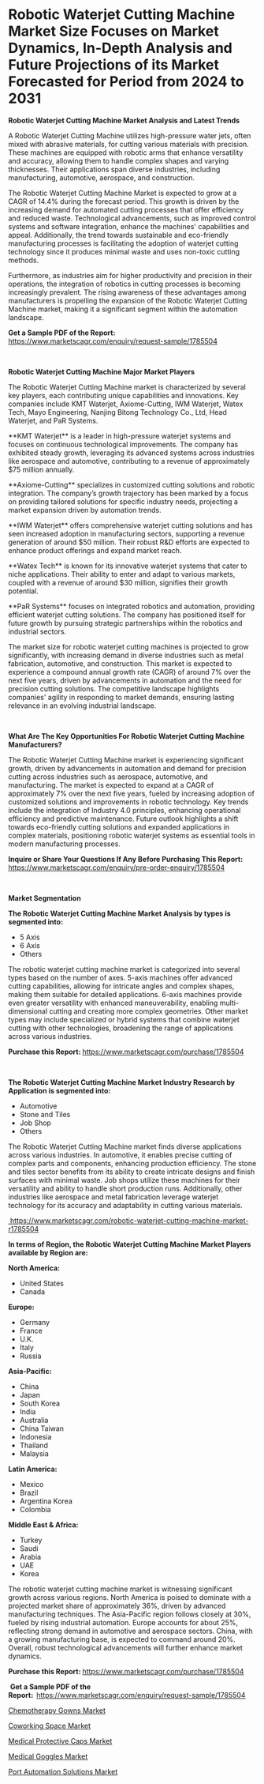 <p><h1>Robotic Waterjet Cutting Machine Market Size Focuses on Market Dynamics, In-Depth Analysis and Future Projections of its Market Forecasted for Period from 2024 to 2031</h1></p><p><strong>Robotic Waterjet Cutting Machine Market Analysis and Latest Trends</strong></p>
<p><p>A Robotic Waterjet Cutting Machine utilizes high-pressure water jets, often mixed with abrasive materials, for cutting various materials with precision. These machines are equipped with robotic arms that enhance versatility and accuracy, allowing them to handle complex shapes and varying thicknesses. Their applications span diverse industries, including manufacturing, automotive, aerospace, and construction.</p><p>The Robotic Waterjet Cutting Machine Market is expected to grow at a CAGR of 14.4% during the forecast period. This growth is driven by the increasing demand for automated cutting processes that offer efficiency and reduced waste. Technological advancements, such as improved control systems and software integration, enhance the machines' capabilities and appeal. Additionally, the trend towards sustainable and eco-friendly manufacturing processes is facilitating the adoption of waterjet cutting technology since it produces minimal waste and uses non-toxic cutting methods. </p><p>Furthermore, as industries aim for higher productivity and precision in their operations, the integration of robotics in cutting processes is becoming increasingly prevalent. The rising awareness of these advantages among manufacturers is propelling the expansion of the Robotic Waterjet Cutting Machine market, making it a significant segment within the automation landscape.</p></p>
<p><strong>Get a Sample PDF of the Report:&nbsp;</strong> <a href="https://www.marketscagr.com/enquiry/request-sample/1785504?utm_campaign=1789&utm_medium=2&utm_source=Github&utm_content=ia&utm_term=18122024&utm_id=robotic-waterjet-cutting-machine">https://www.marketscagr.com/enquiry/request-sample/1785504</a></p>
<p>&nbsp;</p>
<p><strong>Robotic Waterjet Cutting Machine Major Market Players</strong></p>
<p><p>The Robotic Waterjet Cutting Machine market is characterized by several key players, each contributing unique capabilities and innovations. Key companies include KMT Waterjet, Axiome-Cutting, IWM Waterjet, Watex Tech, Mayo Engineering, Nanjing Bitong Technology Co., Ltd, Head Waterjet, and PaR Systems.</p><p>**KMT Waterjet** is a leader in high-pressure waterjet systems and focuses on continuous technological improvements. The company has exhibited steady growth, leveraging its advanced systems across industries like aerospace and automotive, contributing to a revenue of approximately $75 million annually.</p><p>**Axiome-Cutting** specializes in customized cutting solutions and robotic integration. The company’s growth trajectory has been marked by a focus on providing tailored solutions for specific industry needs, projecting a market expansion driven by automation trends.</p><p>**IWM Waterjet** offers comprehensive waterjet cutting solutions and has seen increased adoption in manufacturing sectors, supporting a revenue generation of around $50 million. Their robust R&D efforts are expected to enhance product offerings and expand market reach.</p><p>**Watex Tech** is known for its innovative waterjet systems that cater to niche applications. Their ability to enter and adapt to various markets, coupled with a revenue of around $30 million, signifies their growth potential.</p><p>**PaR Systems** focuses on integrated robotics and automation, providing efficient waterjet cutting solutions. The company has positioned itself for future growth by pursuing strategic partnerships within the robotics and industrial sectors.</p><p>The market size for robotic waterjet cutting machines is projected to grow significantly, with increasing demand in diverse industries such as metal fabrication, automotive, and construction. This market is expected to experience a compound annual growth rate (CAGR) of around 7% over the next five years, driven by advancements in automation and the need for precision cutting solutions. The competitive landscape highlights companies' agility in responding to market demands, ensuring lasting relevance in an evolving industrial landscape.</p></p>
<p>&nbsp;</p>
<p><strong>What Are The Key Opportunities For Robotic Waterjet Cutting Machine Manufacturers?</strong></p>
<p><p>The Robotic Waterjet Cutting Machine market is experiencing significant growth, driven by advancements in automation and demand for precision cutting across industries such as aerospace, automotive, and manufacturing. The market is expected to expand at a CAGR of approximately 7% over the next five years, fueled by increasing adoption of customized solutions and improvements in robotic technology. Key trends include the integration of Industry 4.0 principles, enhancing operational efficiency and predictive maintenance. Future outlook highlights a shift towards eco-friendly cutting solutions and expanded applications in complex materials, positioning robotic waterjet systems as essential tools in modern manufacturing processes.</p></p>
<p><strong>Inquire or Share Your Questions If Any Before Purchasing This Report:</strong> <a href="https://www.marketscagr.com/enquiry/pre-order-enquiry/1785504?utm_campaign=1789&utm_medium=2&utm_source=Github&utm_content=ia&utm_term=18122024&utm_id=robotic-waterjet-cutting-machine">https://www.marketscagr.com/enquiry/pre-order-enquiry/1785504</a></p>
<p>&nbsp;</p>
<p><strong>Market Segmentation</strong></p>
<p><strong>The Robotic Waterjet Cutting Machine Market Analysis by types is segmented into:</strong></p>
<p><ul><li>5 Axis</li><li>6 Axis</li><li>Others</li></ul></p>
<p><p>The robotic waterjet cutting machine market is categorized into several types based on the number of axes. 5-axis machines offer advanced cutting capabilities, allowing for intricate angles and complex shapes, making them suitable for detailed applications. 6-axis machines provide even greater versatility with enhanced maneuverability, enabling multi-dimensional cutting and creating more complex geometries. Other market types may include specialized or hybrid systems that combine waterjet cutting with other technologies, broadening the range of applications across various industries.</p></p>
<p><strong>Purchase this Report:&nbsp;</strong><a href="https://www.marketscagr.com/purchase/1785504?utm_campaign=1789&utm_medium=2&utm_source=Github&utm_content=ia&utm_term=18122024&utm_id=robotic-waterjet-cutting-machine">https://www.marketscagr.com/purchase/1785504</a></p>
<p>&nbsp;</p>
<p><strong>The Robotic Waterjet Cutting Machine Market Industry Research by Application is segmented into:</strong></p>
<p><ul><li>Automotive</li><li>Stone and Tiles</li><li>Job Shop</li><li>Others</li></ul></p>
<p><p>The Robotic Waterjet Cutting Machine market finds diverse applications across various industries. In automotive, it enables precise cutting of complex parts and components, enhancing production efficiency. The stone and tiles sector benefits from its ability to create intricate designs and finish surfaces with minimal waste. Job shops utilize these machines for their versatility and ability to handle short production runs. Additionally, other industries like aerospace and metal fabrication leverage waterjet technology for its accuracy and adaptability in cutting various materials.</p></p>
<p><a href="https://www.marketscagr.com/robotic-waterjet-cutting-machine-market-r1785504?utm_campaign=1789&utm_medium=2&utm_source=Github&utm_content=ia&utm_term=18122024&utm_id=robotic-waterjet-cutting-machine">&nbsp;https://www.marketscagr.com/robotic-waterjet-cutting-machine-market-r1785504</a></p>
<p><strong>In terms of Region, the Robotic Waterjet Cutting Machine Market Players available by Region are:</strong></p>
<p>
    <p> <strong> North America: </strong>
        <ul>
            <li>United States</li>
            <li>Canada</li>
        </ul>
        </p> 
    <p> <strong> Europe: </strong>
        <ul>
            <li>Germany</li>
            <li>France</li>
            <li>U.K.</li>
            <li>Italy</li>
            <li>Russia</li>
        </ul>
        </p> 
    <p> <strong> Asia-Pacific: </strong>
        <ul>
            <li>China</li>
            <li>Japan</li>
            <li>South Korea</li>
            <li>India</li>
            <li>Australia</li>
            <li>China Taiwan</li>
            <li>Indonesia</li>
            <li>Thailand</li>
            <li>Malaysia</li>
        </ul>
        </p> 
    <p> <strong> Latin America: </strong>
        <ul>
            <li>Mexico</li>
            <li>Brazil</li>
            <li>Argentina Korea</li>
            <li>Colombia</li>
        </ul>
        </p> 
    <p> <strong> Middle East & Africa: </strong>
        <ul>
            <li>Turkey</li>
            <li>Saudi</li>
            <li>Arabia</li>
            <li>UAE</li>
            <li>Korea</li>
        </ul>
    </p>
    </p>
<p><p>The robotic waterjet cutting machine market is witnessing significant growth across various regions. North America is poised to dominate with a projected market share of approximately 36%, driven by advanced manufacturing techniques. The Asia-Pacific region follows closely at 30%, fueled by rising industrial automation. Europe accounts for about 25%, reflecting strong demand in automotive and aerospace sectors. China, with a growing manufacturing base, is expected to command around 20%. Overall, robust technological advancements will further enhance market dynamics.</p></p>
<p><strong>Purchase this Report: </strong><a href="https://www.marketscagr.com/purchase/1785504?utm_campaign=1789&utm_medium=2&utm_source=Github&utm_content=ia&utm_term=18122024&utm_id=robotic-waterjet-cutting-machine">https://www.marketscagr.com/purchase/1785504</a></p>
<p>&nbsp;<strong>Get a Sample PDF of the Report:&nbsp;&nbsp;</strong><a href="https://www.marketscagr.com/enquiry/request-sample/1785504?utm_campaign=1789&utm_medium=2&utm_source=Github&utm_content=ia&utm_term=18122024&utm_id=robotic-waterjet-cutting-machine">https://www.marketscagr.com/enquiry/request-sample/1785504</a></p>
<p><strong></strong></p>
<p><p><a href="https://www.linkedin.com/pulse/report-global-chemotherapy-gowns-size-valuation-current-cagr-6279f?utm_campaign=1789&utm_medium=2&utm_source=Github&utm_content=ia&utm_term=18122024&utm_id=robotic-waterjet-cutting-machine">Chemotherapy Gowns Market</a></p><p><a href="https://www.linkedin.com/pulse/key-trends-fueling-coworking-space-market-growth-from-2024-2031-fuhye?utm_campaign=1789&utm_medium=2&utm_source=Github&utm_content=ia&utm_term=18122024&utm_id=robotic-waterjet-cutting-machine">Coworking Space Market</a></p><p><a href="https://www.linkedin.com/pulse/key-insights-forecast-medical-protective-caps-market-2024-2031-qo4bf?utm_campaign=1789&utm_medium=2&utm_source=Github&utm_content=ia&utm_term=18122024&utm_id=robotic-waterjet-cutting-machine">Medical Protective Caps Market</a></p><p><a href="https://www.linkedin.com/pulse/medical-goggles-market-global-analysis-size-growth-trends-bdusf?utm_campaign=1789&utm_medium=2&utm_source=Github&utm_content=ia&utm_term=18122024&utm_id=robotic-waterjet-cutting-machine">Medical Goggles Market</a></p><p><a href="https://github.com/XavierTyler76/Market-Research-Report-List-1/blob/main/port-automation-solutions-market.md?utm_campaign=1789&utm_medium=2&utm_source=Github&utm_content=ia&utm_term=18122024&utm_id=robotic-waterjet-cutting-machine">Port Automation Solutions Market</a></p></p>